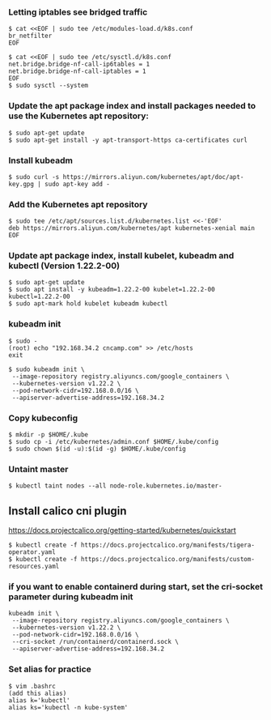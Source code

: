 ### Letting iptables see bridged traffic

```shell
$ cat <<EOF | sudo tee /etc/modules-load.d/k8s.conf
br_netfilter
EOF

$ cat <<EOF | sudo tee /etc/sysctl.d/k8s.conf
net.bridge.bridge-nf-call-ip6tables = 1
net.bridge.bridge-nf-call-iptables = 1
EOF
$ sudo sysctl --system
```

### Update the apt package index and install packages needed to use the Kubernetes apt repository:

```shell
$ sudo apt-get update
$ sudo apt-get install -y apt-transport-https ca-certificates curl
```

### Install kubeadm

```shell
$ sudo curl -s https://mirrors.aliyun.com/kubernetes/apt/doc/apt-key.gpg | sudo apt-key add -
```

### Add the Kubernetes apt repository

```shell
$ sudo tee /etc/apt/sources.list.d/kubernetes.list <<-'EOF'
deb https://mirrors.aliyun.com/kubernetes/apt kubernetes-xenial main
EOF
```

### Update apt package index, install kubelet, kubeadm and kubectl (Version 1.22.2-00)

```shell
$ sudo apt-get update
$ sudo apt install -y kubeadm=1.22.2-00 kubelet=1.22.2-00 kubectl=1.22.2-00
$ sudo apt-mark hold kubelet kubeadm kubectl
```

### kubeadm init
```shell
$ sudo -
(root) echo "192.168.34.2 cncamp.com" >> /etc/hosts
exit
```


```shell
$ sudo kubeadm init \
 --image-repository registry.aliyuncs.com/google_containers \
 --kubernetes-version v1.22.2 \
 --pod-network-cidr=192.168.0.0/16 \
 --apiserver-advertise-address=192.168.34.2
```

### Copy kubeconfig

```shell
$ mkdir -p $HOME/.kube
$ sudo cp -i /etc/kubernetes/admin.conf $HOME/.kube/config
$ sudo chown $(id -u):$(id -g) $HOME/.kube/config
```

### Untaint master

```shell
$ kubectl taint nodes --all node-role.kubernetes.io/master-
```

## Install calico cni plugin

https://docs.projectcalico.org/getting-started/kubernetes/quickstart

```shell
$ kubectl create -f https://docs.projectcalico.org/manifests/tigera-operator.yaml
$ kubectl create -f https://docs.projectcalico.org/manifests/custom-resources.yaml
```

### if you want to enable containerd during start, set the cri-socket parameter during kubeadm init
```
kubeadm init \
 --image-repository registry.aliyuncs.com/google_containers \
 --kubernetes-version v1.22.2 \
 --pod-network-cidr=192.168.0.0/16 \
 --cri-socket /run/containerd/containerd.sock \
 --apiserver-advertise-address=192.168.34.2
 ```

### Set alias for practice
```shell
$ vim .bashrc
(add this alias)
alias k='kubectl'
alias ks='kubectl -n kube-system'
```